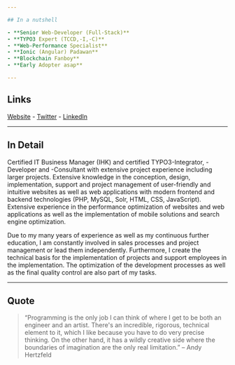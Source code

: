 ```yaml
---

## In a nutshell

- **Senior Web-Developer (Full-Stack)**
- **TYPO3 Expert (TCCD,-I,-C)**
- **Web-Performance Specialist**
- **Ionic (Angular) Padawan**
- **Blockchain Fanboy**
- **Early Adopter asap**

---
```


## Links

[Website](https://dennis.geldmacher.dev) - 
[Twitter](https://twitter.com/tooArr) - 
[LinkedIn](https://www.linkedin.com/in/geldmacherdennis/)

--- 

## In Detail

Certified IT Business Manager (IHK) and certified TYPO3-Integrator, -Developer and -Consultant with extensive project experience including larger projects. Extensive knowledge in the conception, design, implementation, support and project management of user-friendly and intuitive websites as well as web applications with modern frontend and backend technologies (PHP, MySQL, Solr, HTML, CSS, JavaScript). Extensive experience in the performance optimization of websites and web applications as well as the implementation of mobile solutions and search engine optimization.

Due to my many years of experience as well as my continuous further education, I am constantly involved in sales processes and project management or lead them independently. Furthermore, I create the technical basis for the implementation of projects and support employees in the implementation. The optimization of the development processes as well as the final quality control are also part of my tasks.

---

## Quote

> “Programming is the only job I can think of where I get to be both an engineer and an artist. There's an incredible, rigorous, technical element to it, which I like because you have to do very precise thinking. On the other hand, it has a wildly creative side where the boundaries of imagination are the only real limitation.” – Andy Hertzfeld

